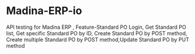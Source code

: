 # Madina-ERP-io
API testing for Madina ERP , Feature-Standard PO
Login, Get Standard PO list, Get specific Standard PO by ID, Create Standard PO by POST method, Create multiple Standard PO by POST method,Update Standard PO by PUT method
